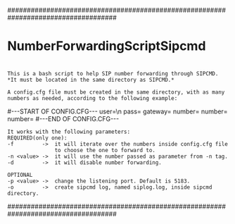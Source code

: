 ####################################################################################
# NumberForwardingScriptSipcmd
#
#
	This is a bash script to help SIP number forwarding through SIPCMD.
	*It must be located in the same directory as SIPCMD.*
	
	A config.cfg file must be created in the same directory, with as many numbers as needed, according to the following example:
 	
   \#---START OF CONFIG.CFG---
	user=<value>\n
	pass=<value>
	gateway=<value>
	number=<value>
	number=<value>
	number=<value>
 	#---END OF CONFIG.CFG---

	It works with the following parameters:
	REQUIRED(only one):
	-f 		   ->  it will iterate over the numbers inside config.cfg file 
				   to choose the one to forward to.
	-n <value> ->  it will use the number passed as parameter from -n tag.
	-d  	   ->  it will disable number forwarding.

	OPTIONAL
	-p <value> ->  change the listening port. Default is 5183.
	-o         ->  create sipcmd log, named siplog.log, inside sipcmd directory.    
####################################################################################
